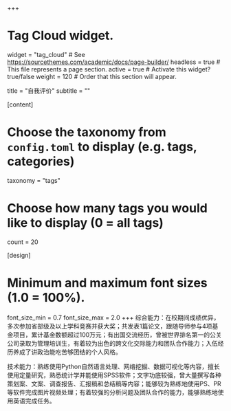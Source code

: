 +++
# Tag Cloud widget.
widget = "tag_cloud"  # See https://sourcethemes.com/academic/docs/page-builder/
headless = true  # This file represents a page section.
active = true  # Activate this widget? true/false
weight = 120  # Order that this section will appear.

title = "自我评价"
subtitle = ""

[content]
  # Choose the taxonomy from `config.toml` to display (e.g. tags, categories)
  taxonomy = "tags"
  
  # Choose how many tags you would like to display (0 = all tags)
  count = 20

[design]
  # Minimum and maximum font sizes (1.0 = 100%).
  font_size_min = 0.7
  font_size_max = 2.0
+++
综合能力：在校期间成绩优异，多次参加省部级及以上学科竞赛并获大奖；共发表1篇论文，跟随导师参与4项基金项目，累计基金数额超过100万元；有出国交流经历，曾被世界排名第一的公关公司录取为管理培训生，有着较为出色的跨文化交际能力和团队合作能力；入伍经历养成了讲政治能吃苦够团结的个人风格。

技术能力：熟练使用Python自然语言处理、网络挖掘、数据可视化等内容，擅长使用定量研究，熟悉统计学并能使用SPSS软件；文字功底较强，曾大量撰写各种策划案、文案、调查报告、汇报稿和总结稿等内容；能够较为熟练地使用PS、PR等软件完成图片视频处理；有着较强的分析问题及团队合作的能力，能够熟练地使用英语完成任务。